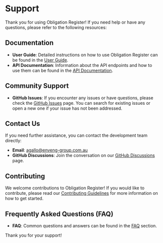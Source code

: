 # Support

Thank you for using Obligation Register! If you need help or have any questions, please refer to the following resources:

## Documentation

- **User Guide**: Detailed instructions on how to use Obligation Register can be found in the [User Guide](docs/user-guide.md).
- **API Documentation**: Information about the API endpoints and how to use them can be found in the [API Documentation](docs/api.md).

## Community Support

- **GitHub Issues**: If you encounter any issues or have questions, please check the [GitHub Issues](https://github.com/enveng-group/obligation-register/issues) page. You can search for existing issues or open a new one if your issue has not been addressed.

## Contact Us

If you need further assistance, you can contact the development team directly:

- **Email**: [agallo@enveng-group.com.au](mailto:agallo@enveng-group.com.au)
- **GitHub Discussions**: Join the conversation on our [GitHub Discussions](https://github.com/enveng-group/obligation-register/discussions) page.

## Contributing

We welcome contributions to Obligation Register! If you would like to contribute, please read our [Contributing Guidelines](CONTRIBUTING) for more information on how to get started.

## Frequently Asked Questions (FAQ)

- **FAQ**: Common questions and answers can be found in the [FAQ](docs/faq.md) section.

Thank you for your support!